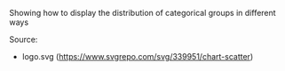Showing how to display the distribution of categorical groups in different ways

Source:
 - logo.svg (https://www.svgrepo.com/svg/339951/chart-scatter)